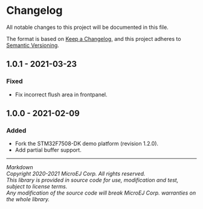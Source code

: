 # Changelog

All notable changes to this project will be documented in this file.

The format is based on [Keep a Changelog](https://keepachangelog.com/en/1.0.0/),
and this project adheres to [Semantic Versioning](https://semver.org/spec/v2.0.0.html).

## 1.0.1 - 2021-03-23

### Fixed

- Fix incorrect flush area in frontpanel.

## 1.0.0 - 2021-02-09

### Added

- Fork the STM32F7508-DK demo platform (revision 1.2.0).
- Add partial buffer support.

---
_Markdown_  
_Copyright 2020-2021 MicroEJ Corp. All rights reserved._  
_This library is provided in source code for use, modification and test, subject to license terms._  
_Any modification of the source code will break MicroEJ Corp. warranties on the whole library._  
